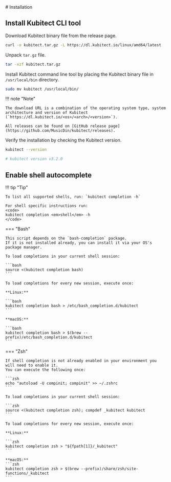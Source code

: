 <div markdown="1" class="text-center">
# Installation
</div>

<div markdown="1" class="text-justify">

## Install Kubitect CLI tool


Download Kubitect binary file from the release page.
```sh
curl -o kubitect.tar.gz -L https://dl.kubitect.io/linux/amd64/latest
```

Unpack `tar.gz` file.
```sh
tar -xzf kubitect.tar.gz
```

Install Kubitect command line tool by placing the Kubitect binary file in `/usr/local/bin` directory.
```sh
sudo mv kubitect /usr/local/bin/
```

!!! note "Note"

    The download URL is a combination of the operating system type, system architecture and version of Kubitect (`https://dl.kubitect.io/<os>/<arch>/<version>`).

    All releases can be found on [GitHub release page](https://github.com/MusicDin/kubitect/releases).

<!--
=== "Release page"

    !!! quote ""

        Download Kubitect binary file from the release page.
        ```sh
        curl -o kubitect.tar.gz -L https://dl.kubitect.io/linux/amd64/latest
        ```

        Unpack `tar.gz` file.
        ```sh
        tar -xzf kubitect.tar.gz
        ```

        Install Kubitect command line tool by placing the Kubitect binary file in `/usr/local/bin` directory.
        ```sh
        sudo mv kubitect /usr/local/bin/
        ```

        !!! note "Note"

            The download URL is a combination of the operating system type, system architecture and version of Kubitect (`https://dl.kubitect.io/<os>/<arch>/<version>`).

            All releases can be found on [GitHub release page](https://github.com/MusicDin/kubitect/releases).

=== "Go packages"

    !!! quote ""

        Install Kubitect from Go packages.

        ```sh
        go install github.com/MusicDin/kubitect/cmd/kubitect@latest
        ```
-->

Verify the installation by checking the Kubitect version.
```sh
kubitect --version

# kubitect version v3.2.0
```

## Enable shell autocomplete

!!! tip "Tip"

    To list all supported shells, run: `kubitect completion -h`

    For shell specific instructions run:
    <code>
    kubitect completion <em>shell</em> -h
    </code>

=== "Bash"

    This script depends on the `bash-completion` package.
    If it is not installed already, you can install it via your OS's package manager.

    To load completions in your current shell session:

    ```bash
    source <(kubitect completion bash)
    ```

    To load completions for every new session, execute once:

    **Linux:**

    ```bash
    kubitect completion bash > /etc/bash_completion.d/kubitect
    ```

    **macOS:**

    ```bash
    kubitect completion bash > $(brew --prefix)/etc/bash_completion.d/kubitect
    ```

=== "Zsh"

    If shell completion is not already enabled in your environment you will need to enable it.
    You can execute the following once:

    ```zsh
    echo "autoload -U compinit; compinit" >> ~/.zshrc
    ```

    To load completions in your current shell session:

    ```zsh
    source <(kubitect completion zsh); compdef _kubitect kubitect
    ```

    To load completions for every new session, execute once:

    **Linux:**

    ```zsh
    kubitect completion zsh > "${fpath[1]}/_kubitect"
    ```

    **macOS:**
    ```zsh
    kubitect completion zsh > $(brew --prefix)/share/zsh/site-functions/_kubitect
    ```



</div>
